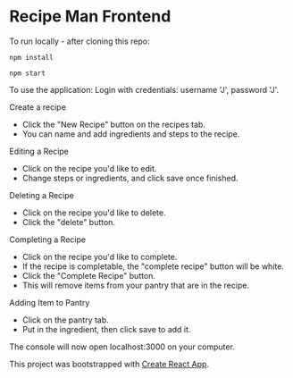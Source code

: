 # Recipe Man Frontend

To run locally - after cloning this repo:

`npm install`

`npm start`


To use the application:
Login with credentials: username 'J', password 'J'.

Create a recipe
- Click the "New Recipe" button on the recipes tab.
- You can name and add ingredients and steps to the recipe.

Editing a Recipe
- Click on the recipe you'd like to edit.
- Change steps or ingredients, and click save once finished.

Deleting a Recipe
- Click on the recipe you'd like to delete.
- Click the "delete" button.

Completing a Recipe
- Click on the recipe you'd like to complete.
- If the recipe is completable, the "complete recipe" button will be white.
- Click the "Complete Recipe" button.
- This will remove items from your pantry that are in the recipe.

Adding Item to Pantry
- Click on the pantry tab.
- Put in the ingredient, then click save to add it.


The console will now open localhost:3000 on your computer.

This project was bootstrapped with [Create React App](https://github.com/facebookincubator/create-react-app).
